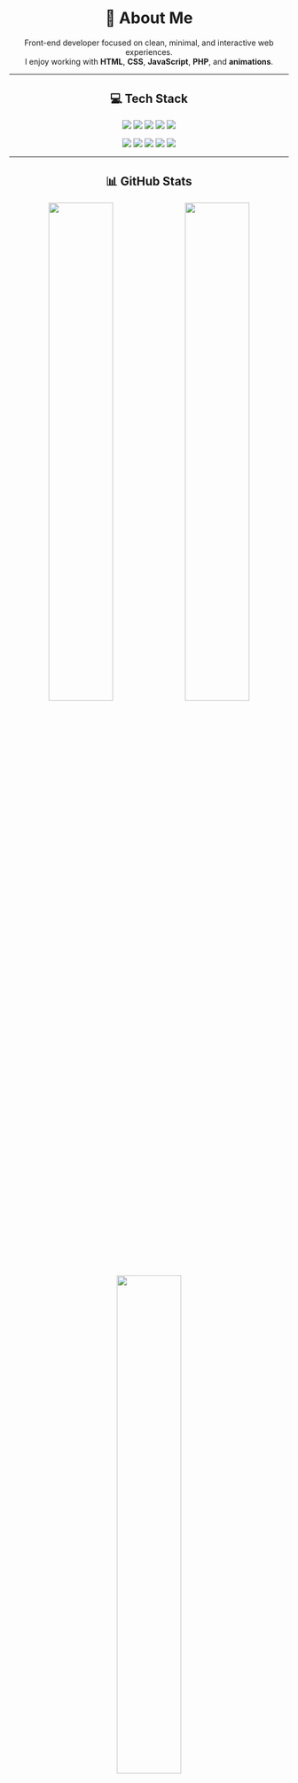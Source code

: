 <!-- 🌙 Minimal GitHub Profile -->

<h1 align="center">💫 About Me</h1>

<p align="center">
  Front-end developer focused on clean, minimal, and interactive web experiences.<br/>
  I enjoy working with <b>HTML</b>, <b>CSS</b>, <b>JavaScript</b>, <b>PHP</b>, and <b>animations</b>.
</p>

---

<h2 align="center">💻 Tech Stack</h2>

<p align="center">
  <img src="https://img.shields.io/badge/html5-%23E34F26.svg?style=flat&logo=html5&logoColor=white" />
  <img src="https://img.shields.io/badge/css3-%231572B6.svg?style=flat&logo=css3&logoColor=white" />
  <img src="https://img.shields.io/badge/javascript-%23323330.svg?style=flat&logo=javascript&logoColor=%23F7DF1E" />
  <img src="https://img.shields.io/badge/php-%23777BB4.svg?style=flat&logo=php&logoColor=white" />
  <img src="https://img.shields.io/badge/firebase-a08021?style=flat&logo=firebase&logoColor=ffcd34" />
</p>

<p align="center">
  <img src="https://img.shields.io/badge/Adobe%20Creative%20Cloud-DA1F26.svg?style=flat&logo=Adobe%20Creative%20Cloud&logoColor=white" />
  <img src="https://img.shields.io/badge/Adobe%20Photoshop-%2331A8FF.svg?style=flat&logo=adobe%20photoshop&logoColor=white" />
  <img src="https://img.shields.io/badge/Adobe%20Illustrator-%23FF9A00.svg?style=flat&logo=adobe%20illustrator&logoColor=white" />
  <img src="https://img.shields.io/badge/Adobe%20After%20Effects-9999FF.svg?style=flat&logo=adobe%20after%20effects&logoColor=white" />
  <img src="https://img.shields.io/badge/Adobe%20XD-470137.svg?style=flat&logo=adobe%20xd&logoColor=#FF61F6" />
</p>

---

<h2 align="center">📊 GitHub Stats</h2>

<div align="center">

  <img src="https://github-readme-stats.vercel.app/api?username=sneakyturtle270508&theme=transparent&hide_border=true&include_all_commits=true&count_private=true" width="48%"/>
  <img src="https://nirzak-streak-stats.vercel.app/?user=sneakyturtle270508&theme=transparent&hide_border=true" width="48%"/>

  <br/><br/>

  <img src="https://github-readme-stats.vercel.app/api/top-langs/?username=sneakyturtle270508&theme=transparent&hide_border=true&include_all_commits=true&count_private=true&layout=compact" width="48%"/>
</div>

---

<h2 align="center">🏆 GitHub Trophies</h2>

<p align="center">
  <img src="https://github-profile-trophy.vercel.app/?username=sneakyturtle270508&theme=transparent&no-frame=true&no-bg=true&margin-w=8" width="90%"/>
</p>

---

<h3 align="center">🔝 Top Contributed Repositories</h3>

<p align="center">
  <img src="https://github-contributor-stats.vercel.app/api?username=sneakyturtle270508&limit=5&theme=transparent&combine_all_yearly_contributions=true" width="80%"/>
</p>

---

<p align="center">
  <a href="https://visitcount.itsvg.in">
    <img src="https://visitcount.itsvg.in/api?id=sneakyturtle270508&icon=0&color=0" alt="Profile Views"/>
  </a>
</p>

<!-- Created with GPRM ( https://gprm.itsvg.in ) -->
